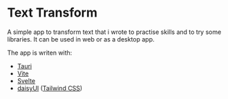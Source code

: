 # Text Transform

A simple app to transform text that i wrote to practise skills and to try some libraries. It can be used in web or as a desktop app.

The app is writen with:
- [Tauri](https://github.com/tauri-apps/tauri)
- [Vite](https://github.com/vitejs/vite)
- [Svelte](https://github.com/sveltejs/svelte)
- [daisyUI](https://github.com/saadeghi/daisyui) ([Tailwind CSS](https://github.com/tailwindlabs/tailwindcss))
